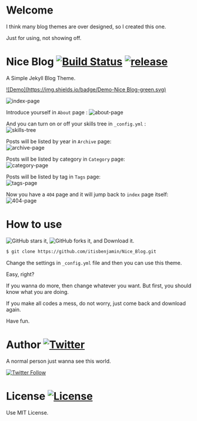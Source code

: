 Welcome
=======

I think many blog themes are over designed, so I created this one. 

Just for using, not showing off.

Nice Blog  [![Build Status](https://img.shields.io/badge/build-passing-green.svg)](https://github.com/itisbenjamin/Nice_Blog)  [![release](https://img.shields.io/github/release/itisbenjamin/Nice_Blog.svg)](https://github.com/itisbenjamin/Nice_Blog/releases)
========

A Simple Jekyll Blog Theme.

[![Demo](https://img.shields.io/badge/Demo-Nice Blog-green.svg)](http://benjaminblog.ml/Nice_Blog)

![index-page](https://itisbenjamin.github.io/Nice_Blog/img/blog/index.png)

Introduce yourself in `About` page  :
![about-page](https://itisbenjamin.github.io/Nice_Blog/img/blog/about.png)

And you can turn on or off your skills tree in `_config.yml` :  
![skills-tree](https://itisbenjamin.github.io/Nice_Blog/img/blog/skillstree.png)

Posts will be listed by year in `Archive` page:  
![archive-page](https://itisbenjamin.github.io/Nice_Blog/img/blog/archive.png)

Posts will be listed by category in `Category` page:  
![category-page](https://itisbenjamin.github.io/Nice_Blog/img/blog/category.png)

Posts will be listed by tag in `Tags` page:  
![tags-page](https://itisbenjamin.github.io/Nice_Blog/img/blog/tags.png)

Now you have a `404` page and it will jump back to `index` page itself:  
![404-page](https://itisbenjamin.github.io/Nice_Blog/img/blog/404.png)

How to use
=========

![GitHub stars](https://img.shields.io/github/stars/itisbenjamin/Nice_Blog.svg?style=social&&label=Star) it, ![GitHub forks](https://img.shields.io/github/forks/itisbenjamin/Nice_Blog.svg?style=social&&label=Fork) it, and Download it.

``` sh
$ git clone https://github.com/itisbenjamin/Nice_Blog.git
```

Change the settings in `_config.yml` file and then you can use this theme.

Easy, right? 

If you wanna do more, then change whatever you want. But first, you should know what you are doing. 

If you make all codes a mess, do not worry, just come back and download again.

Have fun.

Author  [![Twitter](https://img.shields.io/badge/awesome-Ben-66BAB7.svg)](https://twitter.com/itisbenjamin1)
======

A normal person just wanna see this world.

[![Twitter Follow](https://img.shields.io/twitter/follow/itisbenjamin1.svg?style=social)](https://twitter.com/itisbenjamin1)

License  [![License](https://img.shields.io/npm/l/express.svg)](https://github.com/itisbenjamin/Nice_Blog/blob/master/LICENSE)
======

Use MIT License.


